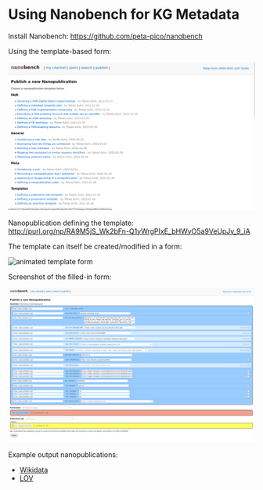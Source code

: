 Using Nanobench for KG Metadata
===============================

Install Nanobench: https://github.com/peta-pico/nanobench

Using the template-based form:

![animated form](form-animated.gif)

Nanopublication defining the template: http://purl.org/np/RA9M5jS_Wk2bFn-Q1yWrgPIxE_bHWyO5a9VeUpJv_9_iA

The template can itself be created/modified in a form:

![animated template form](template-form-animated.gif)

Screenshot of the filled-in form:

![Wikidata example screenshot](form-screenshot.png)

Example output nanopublications:

- [Wikidata](http://purl.org/np/RAtfJa2GNZXpsj2xBH9KzHXCu6toaqKY5qezzhJp1KuHc)
- [LOV](http://purl.org/np/RAGxZ5tL26QQ39bEQ-IjVj7ts5WZaJnBmm55FoBVW7y78)
